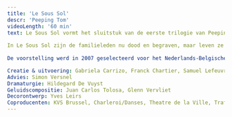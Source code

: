 ```yaml
---
title: 'Le Sous Sol'
descr: 'Peeping Tom'
videoLength: '60 min'
text: Le Sous Sol vormt het sluitstuk van de eerste trilogie van Peeping Tom, die in 2002 startte met Le Jardin, gevolgd door Le Salon in 2004. Le Sous Sol was opnieuw een collectieve creatie van de performers en ging op 28 maart 2007 in première in de Koninklijke Vlaamse Schouwburg (KVS) in Brussel (BE). Tussen 2007 en 2009 toerde het stuk doorheen Europa en Japan.  
  
In Le Sous Sol zijn de familieleden nu dood en begraven, maar leven ze verder onder de grond. Er zijn geen regels en afspraken meer, de familiale pikorde wordt grondig op haar kop gezet. Inspiratie kwam onder meer van Dostojevski's Bobok. De overleden personages praten over hun dood, het waarom en hoe van het leven dat ze reeds achter de rug hebben. De situationele humor vormt een belangrijk contrapunt. In deze voorstelling spelen bejaarde personages een nog grotere rol dan tevoren. Bijzonder is de samenwerking met de 80-jarige butohdanseres Maria Otal.  
  
De voorstelling werd in 2007 geselecteerd voor het Nederlands-Belgische Theaterfestival. In haar rapport schreef de jury: In Le Sous Sol pivoteren schijnbaar zonder inspanning dans, theater en zang en komen samen uit bij de danstheaterkunst van de humaanste soort.

Creatie & uitvoering: Gabriela Carrizo, Franck Chartier, Samuel Lefeuvre, Maria Otal, Eurudike De Beul  
Advies: Simon Versnel  
Dramaturgie: Hildegard De Vuyst  
Geluidscompositie: Juan Carlos Tolosa, Glenn Vervliet  
Decorontwerp: Yves Leirs  
Coproducenten: KVS Brussel, Charleroi/Danses, Theatre de la Ville, Trafo Budapest, Scene National de Petit Quévilly-Mont Saint-Aignan
---
```

